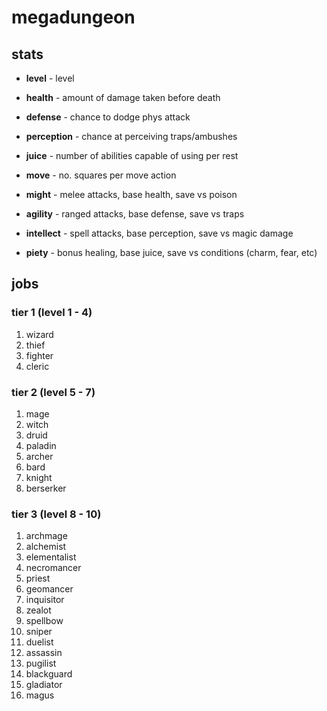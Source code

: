 # megadungeon


## stats


* **level** - level

* **health** - amount of damage taken before death
* **defense** - chance to dodge phys attack
* **perception** - chance at perceiving traps/ambushes
* **juice** - number of abilities capable of using per rest
* **move** - no. squares per move action

* **might** - melee attacks, base health, save vs poison
* **agility** - ranged attacks, base defense, save vs traps
* **intellect** - spell attacks, base perception, save vs magic damage
* **piety** - bonus healing, base juice, save vs conditions (charm, fear, etc)


## jobs

### tier 1 (level 1 - 4)

1. wizard
2. thief
3. fighter
4. cleric

### tier 2 (level 5 - 7)

1. mage
2. witch
3. druid
4. paladin
5. archer
6. bard
7. knight
8. berserker

### tier 3 (level 8 - 10)

1. archmage
2. alchemist
3. elementalist
4. necromancer
5. priest
6. geomancer
7. inquisitor
8. zealot
9. spellbow
10. sniper
11. duelist
12. assassin
13. pugilist
14. blackguard
15. gladiator
16. magus
